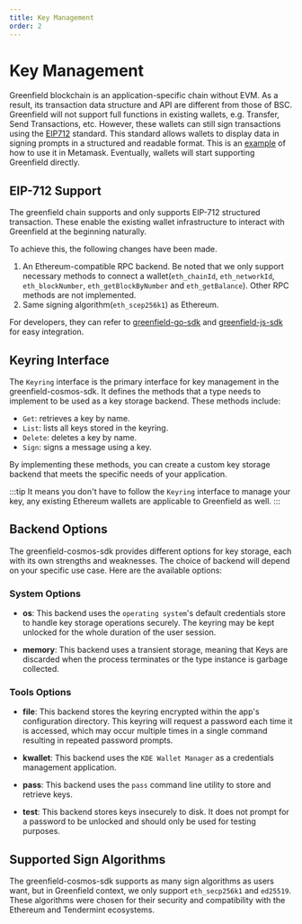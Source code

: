 ```yaml
---
title: Key Management
order: 2
---
```


# Key Management

Greenfield blockchain is an application-specific chain without EVM.
As a result, its transaction data structure and API are different from those of BSC.
Greenfield will not support full functions in existing wallets, e.g. Transfer, Send Transactions, etc. 
However, these wallets can still sign transactions using the [EIP712](https://eips.ethereum.org/EIPS/eip-712) standard.
This standard allows wallets to display data in signing prompts in a structured and readable format. 
This is an [example](https://medium.com/metamask/eip712-is-coming-what-to-expect-and-how-to-use-it-bb92fd1a7a26) of how to use it in Metamask. 
Eventually, wallets will start supporting Greenfield directly.

## EIP-712 Support

The greenfield chain supports and only supports EIP-712 structured transaction.  These enable the existing wallet 
infrastructure to interact with Greenfield at the beginning naturally.

To achieve this, the following changes have been made.

1. An Ethereum-compatible RPC backend. Be noted that we only support necessary methods to connect a 
  wallet(`eth_chainId`, `eth_networkId`, `eth_blockNumber`, `eth_getBlockByNumber` and `eth_getBalance`). Other RPC methods are not implemented.
2. Same signing algorithm(`eth_scep256k1`) as Ethereum.

For developers, they can refer to [greenfield-go-sdk](https://github.com/bnb-chain/greenfield-go-sdk) and 
[greenfield-js-sdk](https://github.com/bnb-chain/greenfield-js-sdk) for easy integration.

## Keyring Interface

The `Keyring` interface is the primary interface for key management in the greenfield-cosmos-sdk. It defines the methods 
that a type needs to implement to be used as a key storage backend. These methods include:

-   `Get`: retrieves a key by name.
-   `List`: lists all keys stored in the keyring.
-   `Delete`: deletes a key by name.
-   `Sign`: signs a message using a key.

By implementing these methods, you can create a custom key storage backend that meets the specific needs of your application.

:::tip
It means you don't have to follow the `Keyring` interface to manage your key, any existing Ethereum wallets are applicable to
Greenfield as well.
:::

## Backend Options

The greenfield-cosmos-sdk provides different options for key storage, each with its own strengths and weaknesses. The choice of backend will depend on your specific use case. Here are the available options:

### System Options

- **os**: This backend uses the `operating system`'s default credentials store to handle key storage operations securely. 
The keyring may be kept unlocked for the whole duration of the user session.

- **memory**: This backend uses a transient storage, meaning that Keys are discarded when the process terminates or the type 
instance is garbage collected.

### Tools Options

- **file**: This backend stores the keyring encrypted within the app's configuration directory. This keyring will request a password each time it is accessed, which may occur multiple times in a single command resulting in repeated password prompts.

- **kwallet**: This backend uses the `KDE Wallet Manager` as a credentials management application.

- **pass**: This backend uses the `pass` command line utility to store and retrieve keys.

- **test**: This backend stores keys insecurely to disk. It does not prompt for a password to be unlocked and should 
only be used for testing purposes.
 

## Supported Sign Algorithms

The greenfield-cosmos-sdk supports as many sign algorithms as users want, but in Greenfield context, we only 
support `eth_secp256k1` and `ed25519`. These algorithms were chosen for their security and compatibility with the 
Ethereum and Tendermint ecosystems.